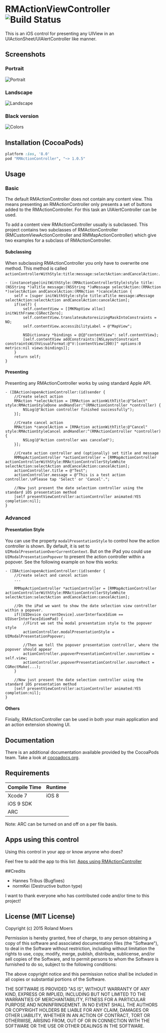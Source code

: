 # RMActionViewController ![Build Status](https://travis-ci.org/CooperRS/RMActionController.svg?branch=master)
This is an iOS control for presenting any UIView in an UIActionSheet/UIAlertController like manner.

## Screenshots
### Portrait
![Portrait](http://cooperrs.github.io/RMActionController/Images/Blur-Screen-Portrait.png)

### Landscape
![Landscape](http://cooperrs.github.com/RMActionController/Images/Blur-Screen-Landscape.png)

### Black version
![Colors](http://cooperrs.github.io/RMActionController/Images/Blur-Screen-Portrait-Black.png)

## Installation (CocoaPods)
```ruby
platform :ios, '8.0'
pod "RMActionController", "~> 1.0.5"
```

## Usage

### Basic

The default RMActionController does not contain any content view. This means presenting an RMActionController only presents a set of buttons added to the RMActionController. For this task an UIAlertController can be used.

To add a content view RMActionController usually is subclassed. This project contains two subclasses of RMActionController (RMCustomViewActionController and RMMapActionController) which give two examples for a subclass of RMActionController.

#### Subclassing

When subclassing RMActionController you only have to overwrite one method. This method is called `actionControllerWithStyle:title:message:selectAction:andCancelAction:`.

```objc
- (instancetype)initWithStyle:(RMActionControllerStyle)style title:(NSString *)aTitle message:(NSString *)aMessage selectAction:(RMAction *)selectAction andCancelAction:(RMAction *)cancelAction {
    self = [super initWithStyle:style title:aTitle message:aMessage selectAction:selectAction andCancelAction:cancelAction];
    if(self) {
        self.contentView = [[MKMapView alloc] initWithFrame:CGRectZero];
        self.contentView.translatesAutoresizingMaskIntoConstraints = NO;
        self.contentView.accessibilityLabel = @"MapView";
        
        NSDictionary *bindings = @{@"contentView": self.contentView};
        [self.contentView addConstraints:[NSLayoutConstraint constraintsWithVisualFormat:@"V:[contentView(200)]" options:0 metrics:nil views:bindings]];
    }
    return self;
}
```

#### Presenting

Presenting any RMActionController works by using standard Apple API.

```objc
- (IBAction)openActionController:(id)sender {
    //Create select action
    RMAction *selectAction = [RMAction actionWithTitle:@"Select" style:RMActionStyleDone andHandler:^(RMActionController *controller) {
        NSLog(@"Action controller finished successfully");
    }];
    
    //Create cancel action
    RMAction *cancelAction = [RMAction actionWithTitle:@"Cancel" style:RMActionStyleCancel andHandler:^(RMActionController *controller) {
        NSLog(@"Action controller was canceled");
    }];
    
    //Create action controller and (optionally) set title and message
    RMMapActionController *actionController = [RMMapActionController actionControllerWithStyle:RMActionControllerStyleWhite selectAction:selectAction andCancelAction:cancelAction];
    actionController.title = @"Test";
    actionController.message = @"This is a test action controller.\nPlease tap 'Select' or 'Cancel'.";

    //Now just present the date selection controller using the standard iOS presentation method
    [self presentViewController:actionController animated:YES completion:nil];
}
```

### Advanced

#### Presentation Style
You can use the property `modalPresentationStyle` to control how the action controller is shown. By default, it is set to `UIModalPresentationOverCurrentContext`. But on the iPad you could use `UIModalPresentationPopover` to present the action controller within a popover. See the following example on how this works:

```objc
- (IBAction)openActionController:(id)sender {
    //Create select and cancel action
    ...

    RMMapActionController *actionController = [RMMapActionController actionControllerWithStyle:RMActionControllerStyleWhite selectAction:selectAction andCancelAction:cancelAction];

    //On the iPad we want to show the date selection view controller within a popover.
    if([UIDevice currentDevice].userInterfaceIdiom == UIUserInterfaceIdiomPad) {
        //First we set the modal presentation style to the popover style
        actionController.modalPresentationStyle = UIModalPresentationPopover;
        
        //Then we tell the popover presentation controller, where the popover should appear
        actionController.popoverPresentationController.sourceView = self.view;
        actionController.popoverPresentationController.sourceRect = CGRectMake(...);
    }

    //Now just present the date selection controller using the standard iOS presentation method
    [self presentViewController:actionController animated:YES completion:nil];
}
```

#### Others
Finially, RMActionController can be used in both your main application and an action extension showing UI.

## Documentation
There is an additional documentation available provided by the CocoaPods team. Take a look at [cocoadocs.org](http://cocoadocs.org/docsets/RMActionController/).

## Requirements

| Compile Time  | Runtime       |
| :------------ | :------------ |
| Xcode 7       | iOS 8         |
| iOS 9 SDK     |               |
| ARC           |               |

Note: ARC can be turned on and off on a per file basis.

## Apps using this control
Using this control in your app or know anyone who does?

Feel free to add the app to this list: [Apps using RMActionController](https://github.com/CooperRS/RMActionController/wiki/Apps-using-RMActionController)

##Credits

* Hannes Tribus (Bugfixes)
* normKei (Destructive button type)

I want to thank everyone who has contributed code and/or time to this project!

## License (MIT License)
Copyright (c) 2015 Roland Moers

Permission is hereby granted, free of charge, to any person obtaining a copy
of this software and associated documentation files (the "Software"), to deal
in the Software without restriction, including without limitation the rights
to use, copy, modify, merge, publish, distribute, sublicense, and/or sell
copies of the Software, and to permit persons to whom the Software is
furnished to do so, subject to the following conditions:

The above copyright notice and this permission notice shall be included in
all copies or substantial portions of the Software.

THE SOFTWARE IS PROVIDED "AS IS", WITHOUT WARRANTY OF ANY KIND, EXPRESS OR
IMPLIED, INCLUDING BUT NOT LIMITED TO THE WARRANTIES OF MERCHANTABILITY,
FITNESS FOR A PARTICULAR PURPOSE AND NONINFRINGEMENT. IN NO EVENT SHALL THE
AUTHORS OR COPYRIGHT HOLDERS BE LIABLE FOR ANY CLAIM, DAMAGES OR OTHER
LIABILITY, WHETHER IN AN ACTION OF CONTRACT, TORT OR OTHERWISE, ARISING FROM,
OUT OF OR IN CONNECTION WITH THE SOFTWARE OR THE USE OR OTHER DEALINGS IN
THE SOFTWARE.
